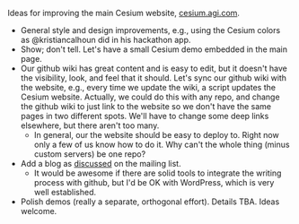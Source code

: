 Ideas for improving the main Cesium website, [cesium.agi.com](http://cesium.agi.com/).

* General style and design improvements, e.g., using the Cesium colors as @kristiancalhoun did in his hackathon app.
* Show; don't tell.  Let's have a small Cesium demo embedded in the main page.
* Our github wiki has great content and is easy to edit, but it doesn't have the visibility, look, and feel that it should.  Let's sync our github wiki with the website, e.g., every time we update the wiki, a script updates the Cesium website.  Actually, we could do this with any repo, and change the github wiki to just link to the website so we don't have the same pages in two different spots.  We'll have to change some deep links elsewhere, but there aren't too many.
   * In general, our the website should be easy to deploy to.  Right now only a few of us know how to do it.  Why can't the whole thing (minus custom servers) be one repo?
* Add a blog as [discussed](https://groups.google.com/forum/#!topic/cesium-dev/tKul8BPg_DU) on the mailing list.
   * It would be awesome if there are solid tools to integrate the writing process with github, but I'd be OK with WordPress, which is very well established.
* Polish demos (really a separate, orthogonal effort).  Details TBA.  Ideas welcome.